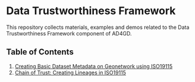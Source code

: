 # Data Trustworthiness Framework

This repository collects materials, examples and demos related to the Data Trustworthiness Framework component of AD4GD.

## Table of Contents
1. [Creating Basic Dataset Metadata on Geonetwork using ISO19115](dataset_metadata_on_geonetwork/README.md)
2. [Chain of Trust: Creating Lineages in ISO19115](dataset_metadata_on_geonetwork/README.md)
